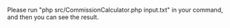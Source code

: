 Please run "php src/CommissionCalculator.php input.txt" in your command, and then you can see the result.